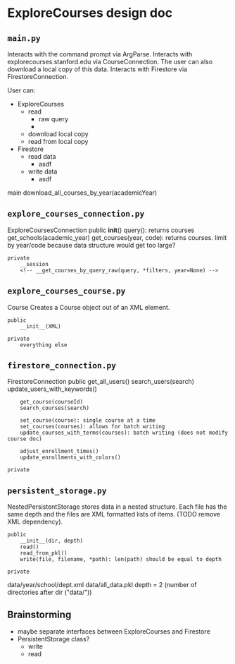 # ExploreCourses design doc

## `main.py`
Interacts with the command prompt via ArgParse.
Interacts with explorecourses.stanford.edu via CourseConnection.
    The user can also download a local copy of this data.
Interacts with Firestore via FirestoreConnection.

User can:
- ExploreCourses
  - read
    - raw query
    - 
  - download local copy
  - read from local copy
- Firestore
  - read data
    - asdf
  - write data
    - asdf



main
    download_all_courses_by_year(academicYear)

## `explore_courses_connection.py`

ExploreCoursesConnection
    public
        __init__()
        query(): returns courses
        get_schools(academic_year)
        get_courses(year, code): returns courses. limit by year/code because data structure would get too large?

    private
        __session
        <!-- __get_courses_by_query_raw(query, *filters, year=None) -->

## `explore_courses_course.py`

Course
    Creates a Course object out of an XML element.

    public
        __init__(XML)

    private
        everything else

## `firestore_connection.py`

FirestoreConnection
    public
        get_all_users()
        search_users(search)
        update_users_with_keywords()

        get_course(courseId)
        search_courses(search)

        set_course(course): single course at a time
        set_courses(courses): allows for batch writing
        update_courses_with_terms(courses): batch writing (does not modify course doc)

        adjust_enrollment_times()
        update_enrollments_with_colors()

    private

## `persistent_storage.py`

NestedPersistentStorage
    stores data in a nested structure. Each file has the same depth and the files are XML formatted lists of items. (TODO remove XML dependency).

    public
        __init__(dir, depth)
        read()
        read_from_pkl()
        write(file, filename, *path): len(path) should be equal to depth

    private

data/year/school/dept.xml
data/all_data.pkl
depth = 2 (number of directories after dir ("data/"))

## Brainstorming
- maybe separate interfaces between ExploreCourses and Firestore
- PersistentStorage class?
  - write
  - read